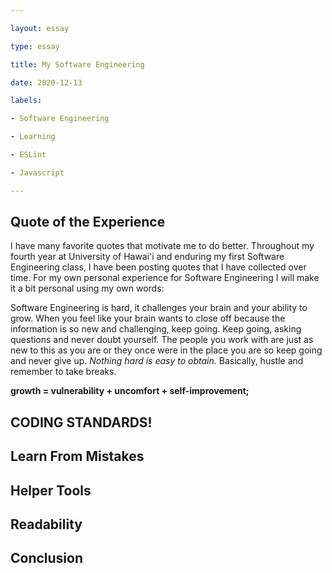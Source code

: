 ```yaml
---

layout: essay

type: essay

title: My Software Engineering 

date: 2020-12-13

labels:

- Software Engineering

- Learning

- ESLint

- Javascript

---
```

## Quote of the Experience 
I have many favorite quotes that motivate me to do better. Throughout my fourth year at University of Hawai'i and enduring my first Software Engineering class, I have been posting quotes that I have collected over time. For my own personal experience for Software Engineering I will make it a bit personal using my own words:

Software Engineering is hard, it challenges your brain and your ability to grow. When you feel like your brain wants to close off because the information is so new and challenging, keep going. Keep going, asking questions and never doubt yourself. The people you work with are just as new to this as you are or they once were in the place you are so keep going and never give up. *Nothing hard is easy to obtain.* Basically, hustle and remember to take breaks.

<b> growth = vulnerability + uncomfort + self-improvement; </b>
## CODING STANDARDS!

## Learn From Mistakes 

## Helper Tools

## Readability

## Conclusion
